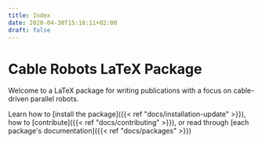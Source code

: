 ```yaml
---
title: Index
date: 2020-04-30T15:18:11+02:00
draft: false
---
```


# Cable Robots LaTeX Package

Welcome to a LaTeX package for writing publications with a focus on cable-driven parallel robots.

Learn how to [install the package]({{< ref "docs/installation-update" >}}), how to [contribute]({{< ref "docs/contributing" >}}), or read through [each package's documentation]({{< ref "docs/packages" >}})

